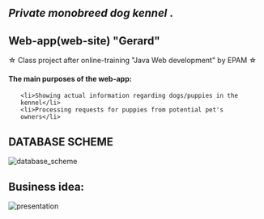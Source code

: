 <h2><i>Private monobreed dog kennel </i>.</h2>
<h2>Web-app(web-site) "Gerard" </h2>
☆ Class project after online-training "Java Web development" by EPAM ☆
<h4>The main purposes of the web-app:</h4>
<ol type="1">

    <li>Showing actual information regarding dogs/puppies in the kennel</li> 
    <li>Processing requests for puppies from potential pet's owners</li>   
</ol>

<h2>DATABASE SCHEME</h2>

![database_scheme](https://user-images.githubusercontent.com/39922259/130320965-01f36157-5485-437f-b508-1074d94cc738.png)

<h2>Business idea:</h2>

![presentation](https://user-images.githubusercontent.com/39922259/130238710-f060da61-7411-4564-aa34-682f435a9864.jpg)

